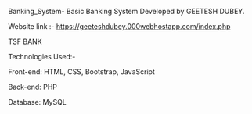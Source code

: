 Banking_System-
Basic Banking System Developed by GEETESH DUBEY.

Website link :- https://geeteshdubey.000webhostapp.com/index.php


TSF BANK

Technologies Used:-

Front-end: HTML, CSS, Bootstrap, JavaScript

Back-end: PHP

Database: MySQL

